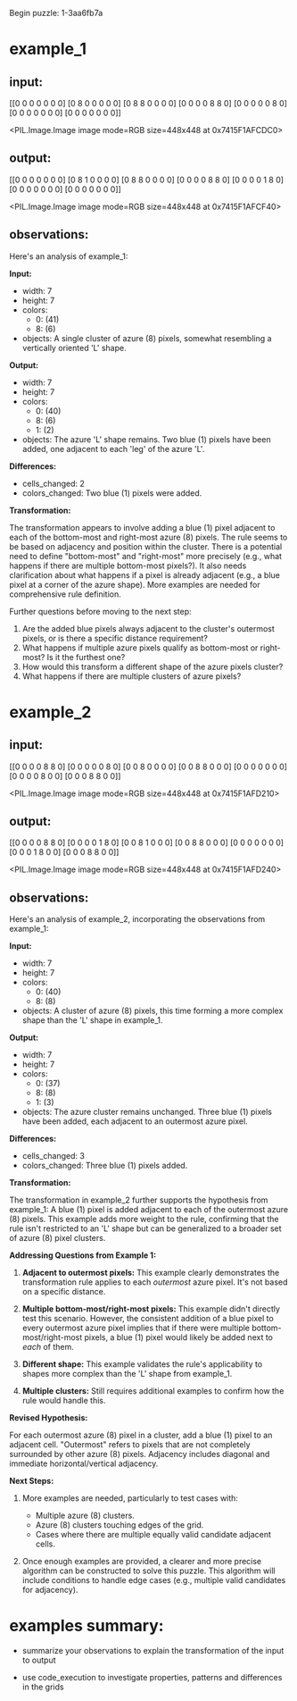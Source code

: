 Begin puzzle: 1-3aa6fb7a


# example_1

## input:

[[0 0 0 0 0 0 0]
 [0 8 0 0 0 0 0]
 [0 8 8 0 0 0 0]
 [0 0 0 0 8 8 0]
 [0 0 0 0 0 8 0]
 [0 0 0 0 0 0 0]
 [0 0 0 0 0 0 0]]


<PIL.Image.Image image mode=RGB size=448x448 at 0x7415F1AFCDC0>


## output:

[[0 0 0 0 0 0 0]
 [0 8 1 0 0 0 0]
 [0 8 8 0 0 0 0]
 [0 0 0 0 8 8 0]
 [0 0 0 0 1 8 0]
 [0 0 0 0 0 0 0]
 [0 0 0 0 0 0 0]]


<PIL.Image.Image image mode=RGB size=448x448 at 0x7415F1AFCF40>


## observations:

Here's an analysis of example_1:

**Input:**

*   width: 7
*   height: 7
*   colors:
    *   0: (41)
    *   8: (6)
*   objects: A single cluster of azure (8) pixels, somewhat resembling a vertically oriented 'L' shape.

**Output:**

*   width: 7
*   height: 7
*   colors:
    *   0: (40)
    *   8: (6)
    *   1: (2)
*   objects:  The azure 'L' shape remains. Two blue (1) pixels have been added, one adjacent to each 'leg' of the azure 'L'.

**Differences:**

*   cells_changed: 2
*   colors_changed: Two blue (1) pixels were added.

**Transformation:**

The transformation appears to involve adding a blue (1) pixel adjacent to each of the bottom-most and right-most azure (8) pixels.  The rule seems to be based on adjacency and position within the cluster.  There is a potential need to define "bottom-most" and "right-most" more precisely (e.g., what happens if there are multiple bottom-most pixels?).  It also needs clarification about what happens if a pixel is already adjacent (e.g., a blue pixel at a corner of the azure shape). More examples are needed for comprehensive rule definition.

Further questions before moving to the next step:

1.  Are the added blue pixels always adjacent to the cluster's outermost pixels, or is there a specific distance requirement?
2.  What happens if multiple azure pixels qualify as bottom-most or right-most? Is it the furthest one?
3.  How would this transform a different shape of the azure pixels cluster?
4.  What happens if there are multiple clusters of azure pixels?




# example_2

## input:

[[0 0 0 0 8 8 0]
 [0 0 0 0 0 8 0]
 [0 0 8 0 0 0 0]
 [0 0 8 8 0 0 0]
 [0 0 0 0 0 0 0]
 [0 0 0 0 8 0 0]
 [0 0 0 8 8 0 0]]


<PIL.Image.Image image mode=RGB size=448x448 at 0x7415F1AFD210>


## output:

[[0 0 0 0 8 8 0]
 [0 0 0 0 1 8 0]
 [0 0 8 1 0 0 0]
 [0 0 8 8 0 0 0]
 [0 0 0 0 0 0 0]
 [0 0 0 1 8 0 0]
 [0 0 0 8 8 0 0]]


<PIL.Image.Image image mode=RGB size=448x448 at 0x7415F1AFD240>


## observations:

Here's an analysis of example_2, incorporating the observations from example_1:

**Input:**

*   width: 7
*   height: 7
*   colors:
    *   0: (40)
    *   8: (8)
*   objects: A cluster of azure (8) pixels, this time forming a more complex shape than the 'L' shape in example_1.

**Output:**

*   width: 7
*   height: 7
*   colors:
    *   0: (37)
    *   8: (8)
    *   1: (3)
*   objects: The azure cluster remains unchanged. Three blue (1) pixels have been added, each adjacent to an outermost azure pixel.

**Differences:**

*   cells_changed: 3
*   colors_changed: Three blue (1) pixels added.

**Transformation:**

The transformation in example_2 further supports the hypothesis from example_1:  A blue (1) pixel is added adjacent to each of the outermost azure (8) pixels.  This example adds more weight to the rule, confirming that the rule isn't restricted to an 'L' shape but can be generalized to a broader set of azure (8) pixel clusters.


**Addressing Questions from Example 1:**

1.  **Adjacent to outermost pixels:** This example clearly demonstrates the transformation rule applies to each *outermost* azure pixel.  It's not based on a specific distance.

2.  **Multiple bottom-most/right-most pixels:** This example didn't directly test this scenario. However, the consistent addition of a blue pixel to every outermost azure pixel implies that if there were multiple bottom-most/right-most pixels, a blue (1) pixel would likely be added next to *each* of them.

3.  **Different shape:** This example validates the rule's applicability to shapes more complex than the 'L' shape from example_1.

4.  **Multiple clusters:** Still requires additional examples to confirm how the rule would handle this.


**Revised Hypothesis:**

For each outermost azure (8) pixel in a cluster, add a blue (1) pixel to an adjacent cell.  "Outermost" refers to pixels that are not completely surrounded by other azure (8) pixels.  Adjacency includes diagonal and immediate horizontal/vertical adjacency.


**Next Steps:**

1.  More examples are needed, particularly to test cases with:
    *   Multiple azure (8) clusters.
    *   Azure (8) clusters touching edges of the grid.
    *   Cases where there are multiple equally valid candidate adjacent cells.

2.  Once enough examples are provided, a clearer and more precise algorithm can be constructed to solve this puzzle.  This algorithm will include conditions to handle edge cases (e.g., multiple valid candidates for adjacency).




# examples summary: 

- summarize your observations to explain the transformation of the input to output

- use code_execution to investigate properties, patterns and differences in the grids
